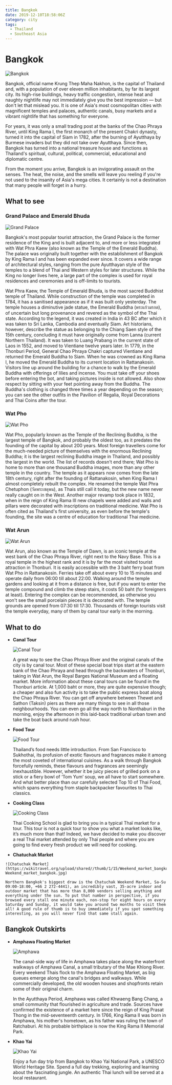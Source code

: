 ```yaml
---
title: Bangkok
date: 2019-12-10T18:58:06Z
category: city
tags:
  - Thailand
  - Southeast Asia
---
```


# Bangkok
<WishWidget	country="TH" city="Bangkok" picture="https://wikitravel.org/upload/shared//thumb/5/59/Tuktukpktalad05b.jpg/300px-Tuktukpktalad05b.jpg" label="true"></WishWidget>

![Bangkok](https://wikitravel.org/upload/shared//thumb/5/59/Tuktukpktalad05b.jpg/300px-Tuktukpktalad05b.jpg)

Bangkok, official name Krung Thep Maha Nakhon, is the capital of Thailand and, with a population of over eleven million inhabitants, by far its largest city. Its high-rise buildings, heavy traffic congestion, intense heat and naughty nightlife may not immediately give you the best impression — but don't let that mislead you. It is one of Asia's most cosmopolitan cities with magnificent temples and palaces, authentic canals, busy markets and a vibrant nightlife that has something for everyone.

For years, it was only a small trading post at the banks of the Chao Phraya River, until King Rama I, the first monarch of the present Chakri dynasty, turned it into the capital of Siam in 1782, after the burning of Ayutthaya by Burmese invaders but they did not take over Ayutthaya. Since then, Bangkok has turned into a national treasure house and functions as Thailand's spiritual, cultural, political, commercial, educational and diplomatic centre.

From the moment you arrive, Bangkok is an invigorating assault on the senses. The heat, the noise, and the smells will leave you reeling if you're not used to the insanity of Asia's mega cities. It certainly is not a destination that many people will forget in a hurry.

## What to see

### Grand Palace and Emerald Bhuda
<WishWidget	country="TH" city="Bangkok" activity="Grand Palace"	picture="https://wikitravel.org/upload/shared//thumb/8/8d/F1000005.JPG/350px-F1000005.JPG" label="true"></WishWidget>

![Grand Palace](https://static.asiawebdirect.com/m/cn/bangkok/portals/bangkok-com/homepage/attraction/wat-prakaeo/pagePropertiesImage/bangkok-grand-palate-7.jpg)

Bangkok's most popular tourist attraction, the Grand Palace is the former residence of the King and is built adjacent to, and more or less integrated with Wat Phra Kaew (also known as the Temple of the Emerald Buddha). The palace was originally built together with the establishment of Bangkok by King Rama I and has been expanded ever since. It covers a wide range of architectural styles, ranging from the pure Ayutthayan style of the temples to a blend of Thai and Western styles for later structures. While the King no longer lives here, a large part of the complex is used for royal residences and ceremonies and is off-limits to tourists.

Wat Phra Kaew, the Temple of Emerald Bhuda, is the most sacred Buddhist temple of Thailand. While construction of the temple was completed in 1784, it has a sanitised appearance as if it was built only yesterday. The temple houses a diminutive jade statue, the Emerald Buddha (พระแก้วมรกต), of uncertain but long provenance and revered as the symbol of the Thai state. According to the legend, it was created in India in 43 BC after which it was taken to Sri Lanka, Cambodia and eventually Siam. Art historians, however, describe the statue as belonging to the Chiang Saen style of the 15th century, concluding it must have originally come from Lanna (current Northern Thailand). It was taken to Luang Prabang in the current state of Laos in 1552, and moved to Vientiane twelve years later. In 1779, in the Thonburi Period, General Chao Phraya Chakri captured Vientiane and returned the Emerald Buddha to Siam. When he was crowned as King Rama I, he moved the Emerald Buddha to its current location in Rattanakosin. Visitors line up around the building for a chance to walk by the Emerald Buddha with offerings of lilies and incense. You must take off your shoes before entering the bot, and taking pictures inside is not allowed. Also show respect by sitting with your feet pointing away from the Buddha. The Buddha's clothing is changed three times a year depending on the season; you can see the other outfits in the Pavilion of Regalia, Royal Decorations and Thai Coins after the tour.

### Wat Pho
<WishWidget	country="TH" city="Bangkok" activity="Wat Pho" label="true"></WishWidget>

![Wat Pho](https://static.asiawebdirect.com/m/bangkok/portals/bangkok-com/homepage/attraction-temple/wat-po/allParagraphs/BucketComponent/ListingContainer/0/image/wat-pho.jpg)

Wat Pho, popularly known as the Temple of the Reclining Buddha, is the largest temple of Bangkok, and probably the oldest too, as it predates the founding of the capital by about 200 years. Most foreign travellers come for the much-needed picture of themselves with the enormous Reclining Buddha; it is the largest reclining Buddha image in Thailand, and possibly the largest in the world. The list of records doesn't end there; Wat Pho is home to more than one thousand Buddha images, more than any other temple in the country. The temple as it appears now comes from the late 18th century, right after the founding of Rattanakosin, when King Rama I almost completely rebuilt the complex. He renamed the temple Wat Phra Chetuphon (วัดพระเชตุพน), as Thais still call it today, but the new name never really caught on in the West. Another major revamp took place in 1832, when in the reign of King Rama III new chapels were added and walls and pillars were decorated with inscriptions on traditional medicine. Wat Pho is often cited as Thailand's first university, as even before the temple's founding, the site was a centre of education for traditional Thai medicine.

### Wat Arun
<WishWidget	country="TH" city="Bangkok" activity="Wat Arun" label="true"></WishWidget>

![Wat Arun](https://static.asiawebdirect.com/m/bangkok/portals/bangkok-com/homepage/attraction-temple/wat-arun/allParagraphs/BucketComponent/ListingContainer/02/image/wat-arun-in--bangkok.jpg)

Wat Arun, also known as the Temple of Dawn, is an iconic temple at the west bank of the Chao Phraya River, right next to the Navy Base. This is a royal temple in the highest rank and it is by far the most visited tourist attraction in Thonburi. It is easily accessible with the 3 baht ferry boat from Wat Pho in Rattanakosin. Ferries take off about every 10 to 15 minutes and operate daily from 06:00 till about 22:00. Walking around the temple gardens and looking at it from a distance is free, but if you want to enter the temple compound and climb the steep stairs, it costs 50 baht (for foreigners at least). Entering the complex can be recommended, as otherwise you won't see the small porcelain pieces it is decorated with. The temple grounds are opened from 07:30 till 17:30. Thousands of foreign tourists visit the temple everyday, many of them by canal tour early in the morning.

## What to do

- **Canal Tour** <WishWidget country="TH"
	city="Bangkok" activity="Canal Tour" picture="https://wikitravel.org/upload/shared//thumb/0/05/DSC04039_copy.JPG/350px-DSC04039_copy.JPG"></WishWidget>

	![Canal Tour](https://wikitravel.org/upload/shared//thumb/0/05/DSC04039_copy.JPG/350px-DSC04039_copy.JPG)

	A great way to see the Chao Phraya River and the original canals of the city is by canal tour. Most of these special boat trips start at the eastern bank of the Chao Phraya and head through the backwaters of Thonburi, taking in Wat Arun, the Royal Barges National Museum and a floating market. More information about these canal tours can be found in the Thonburi article. At 1,000 baht or more, they are quite expensive though; a cheaper and also fun activity is to take the public express boat along the Chao Phraya River. You can get off anywhere between Thewet and Sathon (Taksin) piers as there are many things to see in all those neighbourhoods. You can even go all the way north to Nonthaburi in the morning, enjoy the afternoon in this laid-back traditional urban town and take the boat back around rush hour.

- **Food Tour** <WishWidget
 	country="TH" city="Bangkok" activity="Food Tour"></WishWidget>

	![Food Tour](https://static.asiawebdirect.com/m/bangkok/portals/bangkok-com/homepage/food-top10/pagePropertiesImage/thai-som-tum.jpg)

	Thailand’s food needs little introduction. From San Francisco to Sukhothai, its profusion of exotic flavours and fragrances make it among the most coveted of international cuisines. As a walk through Bangkok forcefully reminds, these flavours and fragrances are seemingly inexhaustible. However, whether it be juicy pieces of grilled pork on a stick or a fiery bowl of ‘Tom Yum’ soup, we all have to start somewhere. And what better place than our carefully selected Top 10 of Thai Food, which spans everything from staple backpacker favourites to Thai classics.

- **Cooking Class** <WishWidget
	country="TH"
 	city="Bangkok"
 	activity="Cooking Class"></WishWidget>

	![Cooking Class](https://www.cookingschoolbangkok.com/wp-content/uploads/2018/09/4-pink-chili-school-thai-cooking-class-bangkok-thailand-market-tour-preparation-class-3-1024x682.jpg)

	Thai Cooking School is glad to bring you in a typical Thaï market for a tour. This tour is not a quick tour to show you what a market looks like, it’s much more than that! Indeed, we have decided to make you discover a real Thaï market attended by only Thaï people and where you are going to find every fresh product we will need for cooking.

- **Chatuchak Market** <WishWidget
 	country="TH"
 	city="Bangkok"
 	activity="Chatuchak Market"
 	picture="https://wikitravel.org/upload/shared//thumb/1/15/Weekend_market_bangkok.jpg/350px-Weekend_market_bangkok.jpg">
 </WishWidget>

	![Chatuchak Market](https://wikitravel.org/upload/shared//thumb/1/15/Weekend_market_bangkok.jpg/350px-Weekend_market_bangkok.jpg)

	Northern Bangkok's biggest draw is the Chatuchak Weekend Market, Sa-Su 09:00-18:00, +66 2 272-4441), an incredibly vast, 35-acre indoor and outdoor market that has more than 8,000 vendors selling anything and everything under the sun. To put that number in perspective, if you browsed every stall one minute each, non-stop for eight hours on every Saturday and Sunday, it would take you around two months to visit them all! A good rule of thumb is to buy immediately if you spot something interesting, as you will never find that same stall again.

## Bangkok Outskirts

- **Amphawa Floating Market** <WishWidget
	country="TH"
	city="Bangkok"
	activity="Amphawa Floating Market"></WishWidget>

	![Amphawa](https://wikitravel.org/upload/shared//thumb/0/05/DSC04039_copy.JPG/350px-DSC04039_copy.JPG)

	The canal-side way of life in Amphawa takes place along the waterfront walkways of Amphawa Canal, a small tributary of the Mae Khlong River. Every weekend Thais flock to the Amphawa Floating Market, as big queues emerge along the canal's bridges and walkways. While commercially developed, the old wooden houses and shopfronts retain some of their original charm.

	In the Ayutthaya Period, Amphawa was called Khwaeng Bang Chang, a small community that flourished in agriculture and trade. Sources have confirmed the existence of a market here since the reign of King Prasat Thong in the mid-seventeenth century. In 1766, King Rama II was born in Amphawa, his mother's hometown, as his father was ruling the town of Ratchaburi. At his probable birthplace is now the King Rama II Memorial Park.

- **Khao Yai** <WishWidget country="TH"	city="Bangkok" activity="Khao Yai"></WishWidget>

	![Khao Yai](https://cdn.getyourguide.com/img/tour_img-1432667-145.jpg)

	Enjoy a fun day trip from Bangkok to Khao Yai National Park, a UNESCO World Heritage Site. Spend a full day trekking, exploring and learning about the fascinating jungle. An authentic Thai lunch will be served at a local restaurant.
